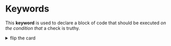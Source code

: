 # Keywords

This **keyword** is used to declare a block of code that should be executed _on
the condition that_ a check is truthy.

<details>
<summary>flip the card</summary>
<br>

## `if`

```js
'use strict';

let didConfirm = confirm('yes? no?');

if (didConfirm === true) {
  alert('hello!');
}

alert('all done.');
```

</details>
